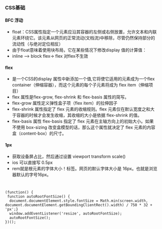 
### CSS基础

#### BFC 浮动
* float：CSS属性指定一个元素应沿其容器的左侧或右侧放置，允许文本和内联元素环绕它。该元素从网页的正常流动(文档流)中移除，尽管仍然保持部分的流动性（与绝对定位相反）
* 由于float意味着使用块布局，它在某些情况下修改display 值的计算值：
* inline --> block  flex-> flex 对flex不生效

#### flex 
* 是一个CSS的display 属性中新添加一个值,它将使它适用的元素成为一个flex container（伸缩容器），而这个元素的每个子元素将成为 flex item（伸缩项目）
* flex 属性是flex-grow, flex-shrink 和 flex-basis 属性的简写。
* flex-grow 属性定义弹性盒子项（flex item）的拉伸因子
* flex-shrink 属性指定了 flex 元素的收缩规则。flex 元素仅在默认宽度之和大于容器的时候才会发生收缩，其收缩的大小是依据 flex-shrink 的值。
* flex-basis 属性 flex-basis 指定了 flex 元素在主轴方向上的初始大小。如果不使用  box-sizing 改变盒模型的话，那么这个属性就决定了 flex 元素的内容盒（content-box）的尺寸。

#### 1px
* 获取设备屏占比，然后通过设置 viewport transform scale()
*  ios 可以直接写 0.5px
* rem就是根元素的字体大小！<html>标签。网页<html>的默认字体大小是 16px。也就是浏览器默认的字号16px。
```


(function() {
 function autoRootFontSize() {
  document.documentElement.style.fontSize = Math.min(screen.width, document.documentElement.getBoundingClientRect().width) / 750 * 32 + 'px';}
  window.addEventListener('resize', autoRootFontSize);
  autoRootFontSize();
})();

```